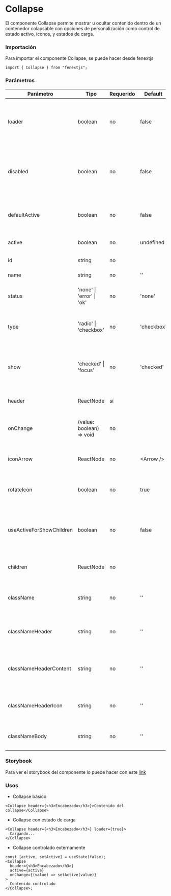 # Collapse

El componente Collapse permite mostrar u ocultar contenido dentro de un contenedor colapsable con opciones de personalización como control de estado activo, íconos, y estados de carga.

### Importación

Para importar el componente Collapse, se puede hacer desde fenextjs

```tsx copy
import { Collapse } from "fenextjs";
```

### Parámetros

| Parámetro                | Tipo                      | Requerido | Default     | Descripcion                                                                                  |
| ------------------------ | ------------------------- | --------- | ----------- | -------------------------------------------------------------------------------------------- |
| loader                   | boolean                   | no        | false       | Indica si el componente está en estado de carga, mostrando un ícono de cargando.             |
| disabled                 | boolean                   | no        | false       | Determina si el componente está deshabilitado, evitando que el usuario lo pueda interactuar. |
| defaultActive            | boolean                   | no        | false       | Determina si el Collapse estará activado de manera predeterminada.                           |
| active                   | boolean                   | no        | undefined   | Estado activo controlado externamente.                                                       |
| id                       | string                    | no        |             | ID único del componente.                                                                     |
| name                     | string                    | no        | ''          | Nombre del componente.                                                                       |
| status                   | 'none' \| 'error' \| 'ok' | no        | 'none'      | Estado del Collapse, puede ser 'none', 'error' o 'ok'.                                       |
| type                     | 'radio' \| 'checkbox'     | no        | 'checkbox'  | Define el tipo de interacción del componente, ya sea tipo 'radio' o 'checkbox'.              |
| show                     | 'checked' \| 'focus'      | no        | 'checked'   | Controla cómo se muestra el contenido del Collapse, ya sea cuando está 'checked' o 'focus'.  |
| header                   | ReactNode                 | sí        |             | El contenido del encabezado del Collapse.                                                    |
| onChange                 | (value: boolean) =\> void | no        |             | Función que se ejecuta cuando el estado activo del Collapse cambia.                          |
| iconArrow                | ReactNode                 | no        | \<Arrow /\> | Ícono que se mostrará como la flecha de colapso.                                             |
| rotateIcon               | boolean                   | no        | true        | Indica si el ícono debe rotar al expandirse el Collapse.                                     |
| useActiveForShowChildren | boolean                   | no        | false       | Si está habilitado, el contenido solo se cargara cuando el Collapse esté activo.             |
| children                 | ReactNode                 | no        |             | El contenido dentro del cuerpo del Collapse.                                                 |
| className                | string                    | no        | ''          | Clase CSS personalizada para el componente Collapse.                                         |
| classNameHeader          | string                    | no        | ''          | Clase CSS personalizada para el encabezado del Collapse.                                     |
| classNameHeaderContent   | string                    | no        | ''          | Clase CSS personalizada para el contenido del encabezado del Collapse.                       |
| classNameHeaderIcon      | string                    | no        | ''          | Clase CSS personalizada para el ícono del encabezado del Collapse.                           |
| classNameBody            | string                    | no        | ''          | Clase CSS personalizada para el cuerpo del Collapse.                                         |

### Storybook

Para ver el storybook del componente lo puede hacer con este [link](https://fenextjs-component-storybook.vercel.app/?path=/story/collapse-simple--index)

### Usos

- Collapse básico

```tsx copy
<Collapse header={<h3>Encabezado</h3>}>Contenido del collapse</Collapse>
```

- Collapse con estado de carga

```tsx copy
<Collapse header={<h3>Encabezado</h3>} loader={true}>
  Cargando...
</Collapse>
```

- Collapse controlado externamente

```tsx copy
const [active, setActive] = useState(false);
<Collapse
  header={<h3>Encabezado</h3>}
  active={active}
  onChange={(value) => setActive(value)}
>
  Contenido controlado
</Collapse>;
```
